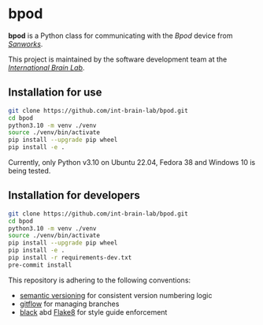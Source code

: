 bpod
====

**bpod** is a Python class for communicating with the *Bpod* device from [*Sanworks*](https://sanworks.io/).

This project is maintained by the software development team at the
[*International Brain Lab*](https://internationalbrainlab.org/).

Installation for use
--------------------

``` bash
git clone https://github.com/int-brain-lab/bpod.git
cd bpod
python3.10 -m venv ./venv
source ./venv/bin/activate
pip install --upgrade pip wheel
pip install -e .
```

Currently, only Python v3.10 on Ubuntu 22.04, Fedora 38 and Windows 10 is being tested.

Installation for developers
---------------------------

``` bash
git clone https://github.com/int-brain-lab/bpod.git
cd bpod
python3.10 -m venv ./venv
source ./venv/bin/activate
pip install --upgrade pip wheel
pip install -e .
pip install -r requirements-dev.txt
pre-commit install
```

This repository is adhering to the following conventions:

* [semantic versioning](https://semver.org/) for consistent version numbering logic
* [gitflow](https://www.atlassian.com/git/tutorials/comparing-workflows/gitflow-workflow)
  for managing branches
* [black](https://github.com/psf/black) abd [Flake8](https://flake8.pycqa.org/) for style guide enforcement
